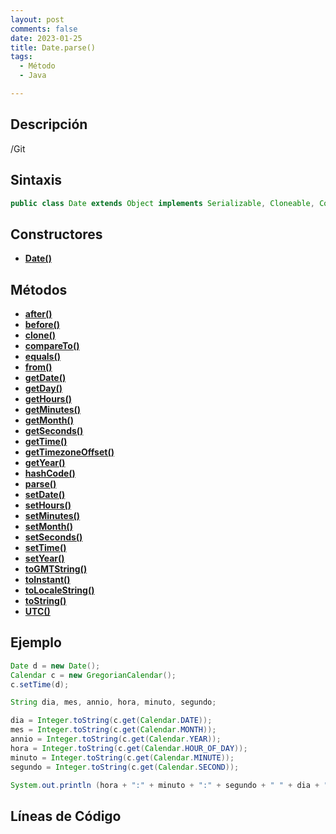 ```yaml
---
layout: post
comments: false
date: 2023-01-25
title: Date.parse()
tags:
  - Método
  - Java

---
```


## **Descripción**


/Git


## **Sintaxis**


```java
public class Date extends Object implements Serializable, Cloneable, Comparable<Date>
```


## **Constructores**

- [**Date()**](https://www.w3api.com/Java/Date-java-util/Date/)

## **Métodos**

- [**after()**](https://www.w3api.com/Java/Date-java-util/after)
- [**before()**](https://www.w3api.com/Java/Date-java-util/before)
- [**clone()**](https://www.w3api.com/Java/Date-java-util/clone)
- [**compareTo()**](https://www.w3api.com/Java/Date-java-util/compareTo)
- [**equals()**](https://www.w3api.com/Java/Date-java-util/equals)
- [**from()**](https://www.w3api.com/Java/Date-java-util/from)
- [**getDate()**](https://www.w3api.com/Java/Date-java-util/getDate)
- [**getDay()**](https://www.w3api.com/Java/Date-java-util/getDay)
- [**getHours()**](https://www.w3api.com/Java/Date-java-util/getHours)
- [**getMinutes()**](https://www.w3api.com/Java/Date-java-util/getMinutes)
- [**getMonth()**](https://www.w3api.com/Java/Date-java-util/getMonth)
- [**getSeconds()**](https://www.w3api.com/Java/Date-java-util/getSeconds)
- [**getTime()**](https://www.w3api.com/Java/Date-java-util/getTime)
- [**getTimezoneOffset()**](https://www.w3api.com/Java/Date-java-util/getTimezoneOffset)
- [**getYear()**](https://www.w3api.com/Java/Date-java-util/getYear)
- [**hashCode()**](https://www.w3api.com/Java/Date-java-util/hashCode)
- [**parse()**](https://www.w3api.com/Java/Date-java-util/parse)
- [**setDate()**](https://www.w3api.com/Java/Date-java-util/setDate)
- [**setHours()**](https://www.w3api.com/Java/Date-java-util/setHours)
- [**setMinutes()**](https://www.w3api.com/Java/Date-java-util/setMinutes)
- [**setMonth()**](https://www.w3api.com/Java/Date-java-util/setMonth)
- [**setSeconds()**](https://www.w3api.com/Java/Date-java-util/setSeconds)
- [**setTime()**](https://www.w3api.com/Java/Date-java-util/setTime)
- [**setYear()**](https://www.w3api.com/Java/Date-java-util/setYear)
- [**toGMTString()**](https://www.w3api.com/Java/Date-java-util/toGMTString)
- [**toInstant()**](https://www.w3api.com/Java/Date-java-util/toInstant)
- [**toLocaleString()**](https://www.w3api.com/Java/Date-java-util/toLocaleString)
- [**toString()**](https://www.w3api.com/Java/Date-java-util/toString)
- [**UTC()**](https://www.w3api.com/Java/Date-java-util/UTC)

## **Ejemplo**


```java
Date d = new Date();
Calendar c = new GregorianCalendar(); 
c.setTime(d);

String dia, mes, annio, hora, minuto, segundo;

dia = Integer.toString(c.get(Calendar.DATE));
mes = Integer.toString(c.get(Calendar.MONTH));
annio = Integer.toString(c.get(Calendar.YEAR));
hora = Integer.toString(c.get(Calendar.HOUR_OF_DAY));
minuto = Integer.toString(c.get(Calendar.MINUTE));
segundo = Integer.toString(c.get(Calendar.SECOND));

System.out.println (hora + ":" + minuto + ":" + segundo + " " + dia + "/" + mes +"/" + annio);
```


## **Líneas de Código**

